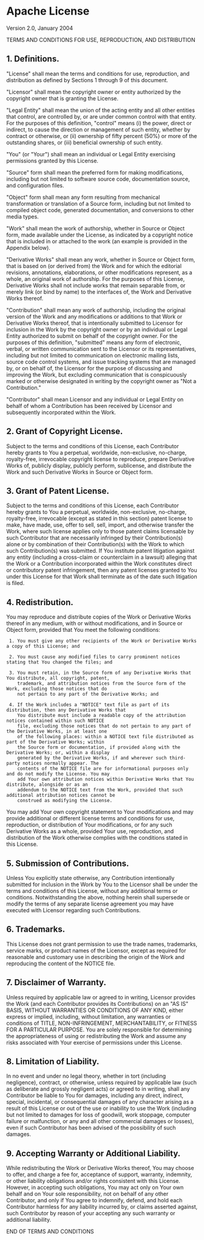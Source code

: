 # Apache License
Version 2.0, January 2004

TERMS AND CONDITIONS FOR USE, REPRODUCTION, AND DISTRIBUTION


## 1. Definitions.

"License" shall mean the terms and conditions for use, reproduction, and distribution as defined by Sections 1
through 9 of this document.

"Licensor" shall mean the copyright owner or entity authorized by the copyright owner that is granting the
License.

"Legal Entity" shall mean the union of the acting entity and all other entities that control, are controlled
by, or are under common control with that entity. For the purposes of this definition, "control" means
(i) the power, direct or indirect, to cause the direction or management of such entity, whether by contract
or otherwise, or (ii) ownership of fifty percent (50%) or more of the outstanding shares, or (iii) beneficial
ownership of such entity.

"You" (or "Your") shall mean an individual or Legal Entity exercising permissions granted by this License.

"Source" form shall mean the preferred form for making modifications, including but not limited to software
source code, documentation source, and configuration files.

"Object" form shall mean any form resulting from mechanical transformation or translation of a Source form,
including but not limited to compiled object code, generated documentation, and conversions to other media
types.

"Work" shall mean the work of authorship, whether in Source or Object form, made available under the License,
as indicated by a copyright notice that is included in or attached to the work (an example is provided in the
Appendix below).

"Derivative Works" shall mean any work, whether in Source or Object form, that is based on (or derived from)
the Work and for which the editorial revisions, annotations, elaborations, or other modifications represent,
as a whole, an original work of authorship. For the purposes of this License, Derivative Works shall not
include works that remain separable from, or merely link (or bind by name) to the interfaces of, the Work
and Derivative Works thereof.

"Contribution" shall mean any work of authorship, including the original version of the Work and any
modifications or additions to that Work or Derivative Works thereof, that is intentionally submitted to
Licensor for inclusion in the Work by the copyright owner or by an individual or Legal Entity authorized to
submit on behalf of the copyright owner. For the purposes of this definition, "submitted" means any form of
electronic, verbal, or written communication sent to the Licensor or its representatives, including but not
limited to communication on electronic mailing lists, source code control systems, and issue tracking systems
that are managed by, or on behalf of, the Licensor for the purpose of discussing and improving the Work, but
excluding communication that is conspicuously marked or otherwise designated in writing by the copyright
owner as "Not a Contribution."

"Contributor" shall mean Licensor and any individual or Legal Entity on behalf of whom a Contribution has been
received by Licensor and subsequently incorporated within the Work.


## 2. Grant of Copyright License.

Subject to the terms and conditions of this License, each Contributor hereby grants to You a perpetual,
worldwide, non-exclusive, no-charge, royalty-free, irrevocable copyright license to reproduce, prepare
Derivative Works of, publicly display, publicly perform, sublicense, and distribute the Work and such
Derivative Works in Source or Object form.


## 3. Grant of Patent License.

Subject to the terms and conditions of this License, each Contributor hereby grants to You a perpetual,
worldwide, non-exclusive, no-charge, royalty-free, irrevocable (except as stated in this section) patent
license to make, have made, use, offer to sell, sell, import, and otherwise transfer the Work, where such
license applies only to those patent claims licensable by such Contributor that are necessarily infringed by
their Contribution(s) alone or by combination of their Contribution(s) with the Work to which such
Contribution(s) was submitted. If You institute patent litigation against any entity (including a cross-claim
or counterclaim in a lawsuit) alleging that the Work or a Contribution incorporated within the Work
constitutes direct or contributory patent infringement, then any patent licenses granted to You under this
License for that Work shall terminate as of the date such litigation is filed.


## 4. Redistribution.

You may reproduce and distribute copies of the Work or Derivative Works thereof in any medium, with or without
modifications, and in Source or Object form, provided that You meet the following conditions:

	 1. You must give any other recipients of the Work or Derivative Works a copy of this License; and

	 2. You must cause any modified files to carry prominent notices stating that You changed the files; and

	 3. You must retain, in the Source form of any Derivative Works that You distribute, all copyright, patent,
		trademark, and attribution notices from the Source form of the Work, excluding those notices that do
		not pertain to any part of the Derivative Works; and

	 4. If the Work includes a "NOTICE" text file as part of its distribution, then any Derivative Works that
		You distribute must include a readable copy of the attribution notices contained within such NOTICE
		file, excluding those notices that do not pertain to any part of the Derivative Works, in at least one
		of the following places: within a NOTICE text file distributed as part of the Derivative Works; within
		the Source form or documentation, if provided along with the Derivative Works; or, within a display
		generated by the Derivative Works, if and wherever such third-party notices normally appear. The
		contents of the NOTICE file are for informational purposes only and do not modify the License. You may
		add Your own attribution notices within Derivative Works that You distribute, alongside or as an
		addendum to the NOTICE text from the Work, provided that such additional attribution notices cannot be
		construed as modifying the License.

You may add Your own copyright statement to Your modifications and may provide additional or different license
terms and conditions for use, reproduction, or distribution of Your modifications, or for any such Derivative
Works as a whole, provided Your use, reproduction, and distribution of the Work otherwise complies with the
conditions stated in this License.


## 5. Submission of Contributions.

Unless You explicitly state otherwise, any Contribution intentionally submitted for inclusion in the Work by
You to the Licensor shall be under the terms and conditions of this License, without any additional terms or
conditions. Notwithstanding the above, nothing herein shall supersede or modify the terms of any separate
license agreement you may have executed with Licensor regarding such Contributions.


## 6. Trademarks.

This License does not grant permission to use the trade names, trademarks, service marks, or product names of
the Licensor, except as required for reasonable and customary use in describing the origin of the Work and
reproducing the content of the NOTICE file.


## 7. Disclaimer of Warranty.

Unless required by applicable law or agreed to in writing, Licensor provides the Work (and each Contributor
provides its Contributions) on an "AS IS" BASIS, WITHOUT WARRANTIES OR CONDITIONS OF ANY KIND, either express
or implied, including, without limitation, any warranties or conditions of TITLE, NON-INFRINGEMENT,
MERCHANTABILITY, or FITNESS FOR A PARTICULAR PURPOSE. You are solely responsible for determining the
appropriateness of using or redistributing the Work and assume any risks associated with Your exercise of
permissions under this License.


## 8. Limitation of Liability.

In no event and under no legal theory, whether in tort (including negligence), contract, or otherwise, unless
required by applicable law (such as deliberate and grossly negligent acts) or agreed to in writing, shall any
Contributor be liable to You for damages, including any direct, indirect, special, incidental, or consequential
damages of any character arising as a result of this License or out of the use or inability to use the Work
(including but not limited to damages for loss of goodwill, work stoppage, computer failure or malfunction, or
any and all other commercial damages or losses), even if such Contributor has been advised of the possibility
of such damages.


## 9. Accepting Warranty or Additional Liability.

While redistributing the Work or Derivative Works thereof, You may choose to offer, and charge a fee for,
acceptance of support, warranty, indemnity, or other liability obligations and/or rights consistent with this
License. However, in accepting such obligations, You may act only on Your own behalf and on Your sole
responsibility, not on behalf of any other Contributor, and only if You agree to indemnify, defend, and hold
each Contributor harmless for any liability incurred by, or claims asserted against, such Contributor by reason
of your accepting any such warranty or additional liability.


END OF TERMS AND CONDITIONS

